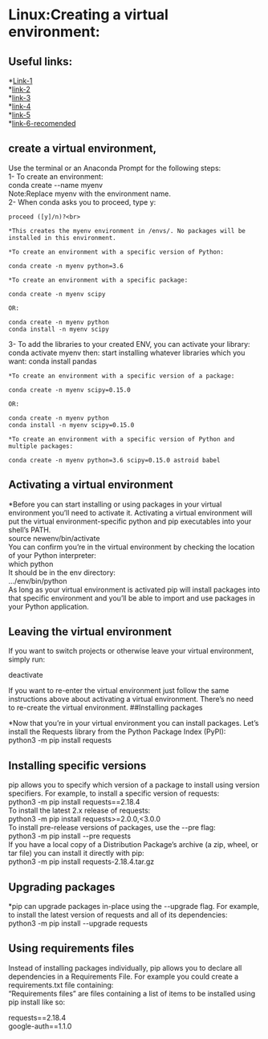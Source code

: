 # Linux:Creating a virtual environment:
## Useful links:<br>
*[Link-1](https://packaging.python.org/en/latest/guides/installing-using-pip-and-virtual-environments/#creating-a-virtual-environment)<br>
*[link-2](https://code.visualstudio.com/docs/python/environments#_global-virtual-and-conda-environments)<br>
*[link-3](https://pip.pypa.io/en/latest/user_guide/#requirements-files)<br>
*[link-4](https://conda.io/projects/conda/en/latest/user-guide/tasks/manage-environments.html)<br>
*[link-5](https://conda.pydata.org/docs/using/envs.html)<br>
*[link-6-recomended](https://conda.io/projects/conda/en/latest/user-guide/tasks/manage-environments.html#creating-an-environment-with-commands)<br>
## create a virtual environment, 
Use the terminal or an Anaconda Prompt for the following steps:<br>
1-  To create an environment:<br>
conda create --name myenv<br>
Note:Replace myenv with the environment name.<br>
2- When conda asks you to proceed, type y:<br>

    proceed ([y]/n)?<br>

    *This creates the myenv environment in /envs/. No packages will be installed in this environment.

    *To create an environment with a specific version of Python:

    conda create -n myenv python=3.6

    *To create an environment with a specific package:

    conda create -n myenv scipy

    OR:

    conda create -n myenv python
    conda install -n myenv scipy
3-  To add the libraries to your created ENV, you can activate your library:
    conda activate myenv
    then: start installing whatever libraries which you want:
    conda install pandas 

    *To create an environment with a specific version of a package:

    conda create -n myenv scipy=0.15.0

    OR:

    conda create -n myenv python
    conda install -n myenv scipy=0.15.0

    *To create an environment with a specific version of Python and multiple packages:

    conda create -n myenv python=3.6 scipy=0.15.0 astroid babel


## Activating a virtual environment
*Before you can start installing or using packages in your virtual environment you’ll need to activate it. 
Activating a virtual environment will put the virtual environment-specific python and pip executables into your shell’s PATH.<br>
source newenv/bin/activate<br>
You can confirm you’re in the virtual environment by checking the location of your Python interpreter:<br>
which python<br>
It should be in the env directory:<br>
.../env/bin/python<br>
As long as your virtual environment is activated pip will install packages into that specific environment and you’ll be able to import and use packages in your Python application.
## Leaving the virtual environment<br>

If you want to switch projects or otherwise leave your virtual environment, simply run:<br>

deactivate<br>

If you want to re-enter the virtual environment just follow the same instructions above about activating a virtual environment. There’s no need to re-create the virtual environment.
##Installing packages

*Now that you’re in your virtual environment you can install packages. Let’s install the Requests library from the Python Package Index (PyPI):<br>
python3 -m pip install requests<br>
## Installing specific versions

pip allows you to specify which version of a package to install using version specifiers. For example, to install a specific version of requests:<br>
python3 -m pip install requests==2.18.4<br>
To install the latest 2.x release of requests:<br>
python3 -m pip install requests>=2.0.0,<3.0.0<br>
To install pre-release versions of packages, use the --pre flag:<br>
python3 -m pip install --pre requests<br>
If you have a local copy of a Distribution Package’s archive (a zip, wheel, or tar file) you can install it directly with pip:<br>
python3 -m pip install requests-2.18.4.tar.gz<br>
## Upgrading packages

*pip can upgrade packages in-place using the --upgrade flag. For example, to install the latest version of requests and all of its dependencies:<br>
python3 -m pip install --upgrade requests<br>
## Using requirements files
Instead of installing packages individually, pip allows you to declare all dependencies in a Requirements File. For example you could create a requirements.txt file containing:<br>“Requirements files” are files containing a list of items to be installed using pip install like so:<br>


requests==2.18.4<br>
google-auth==1.1.0<br>




